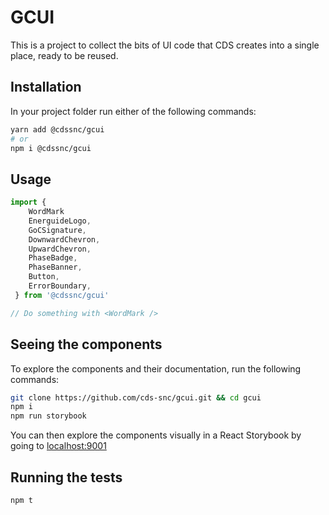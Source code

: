 # GCUI

This is a project to collect the bits of UI code that CDS creates into a single place, ready to be reused.

## Installation

In your project folder run either of the following commands:

```sh
yarn add @cdssnc/gcui
# or
npm i @cdssnc/gcui
```

## Usage

```javascript
import {
	WordMark
	EnerguideLogo,
	GoCSignature,
	DownwardChevron,
	UpwardChevron,
	PhaseBadge,
	PhaseBanner,
	Button,
	ErrorBoundary,
 } from '@cdssnc/gcui'

// Do something with <WordMark />
```

## Seeing the components

To explore the components and their documentation, run the following commands:

```sh
git clone https://github.com/cds-snc/gcui.git && cd gcui
npm i
npm run storybook
```

You can then explore the components visually in a React Storybook by going to [localhost:9001](http://localhost:9001/)

## Running the tests

```sh
npm t
```
